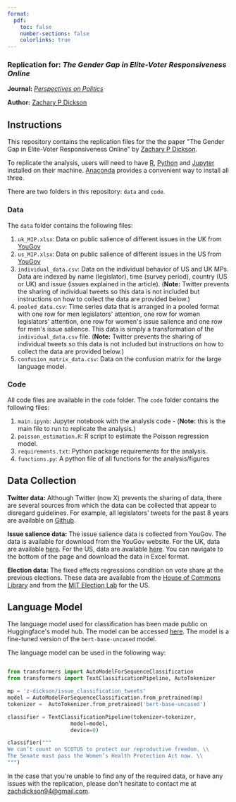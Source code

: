 ```yaml
---
format:
  pdf:
    toc: false
    number-sections: false
    colorlinks: true
--- 
```


### Replication for: *The Gender Gap in Elite-Voter Responsiveness Online*


**Journal:** [*Perspectives on Politics*](https://www.cambridge.org/core/journals/perspectives-on-politics) 

**Author:** [Zachary P Dickson](https://z-dickson.github.io/)

## Instructions

This repository contains the replication files for the the paper "The Gender Gap in Elite-Voter Responsiveness Online" by [Zachary P Dickson](https://z-dickson.github.io/).

To replicate the analysis, users will need to have [R](https://www.r-project.org/),  [Python](https://www.python.org/) and [Jupyter](https://jupyter.org/) installed on their machine. [Anaconda](https://anaconda.org/anaconda/python) provides a convenient way to install all three. 


There are two folders in this repository: `data` and `code`.

### Data 

The `data` folder contains the following files:

1. `uk_MIP.xlsx`: Data on public salience of different issues in the UK from [YouGov](https://yougov.co.uk/topics/society/trackers/the-most-important-issues-facing-the-country)
2. `us_MIP.xlsx`: Data on public salience of different issues in the US from [YouGov](https://today.yougov.com/topics/politics/trackers/most-important-issues-facing-the-us)
3. `individual_data.csv`: Data on the individual behavior of US and UK MPs. Data are indexed by name (legislator), time (survey period), country (US or UK) and issue (issues explained in the article). (**Note:** Twitter prevents the sharing of individual tweets so this data is not included but instructions on how to collect the data are provided below.)
4. `pooled_data.csv`: Time series data that is arranged in a pooled format with one row for men legislators' attention, one row for women legislators' attention, one row for women's issue salience and one row for men's issue salience. This data is simply a transformation of the `individual_data.csv` file. (**Note:** Twitter prevents the sharing of individual tweets so this data is not included but instructions on how to collect the data are provided below.)
5. `confusion_matrix_data.csv`: Data on the confusion matrix for the large language model. 

### Code

All code files are available in the `code` folder. The `code` folder contains the following files:

1. `main.ipynb`: Jupyter notebook with the analysis code - (**Note:** this is the main file to run to replicate the analysis.)
2. `poisson_estimation.R`: R script to estimate the Poisson regression model.
3. `requirements.txt`: Python package requirements for the analysis.
4. `functions.py`: A python file of all functions for the analysis/figures



## Data Collection

**Twitter data:**
Although Twitter (now X) prevents the sharing of data, there are several sources from which the data can be collected that appear to disregard guidelines. For example, all legislators' tweets for the past 8 years are available on [Github](https://github.com/alexlitel/congresstweets). 

**Issue salience data:** 
The issue salience data is collected from YouGov. The data is available for download from the YouGov website. For the UK, data are available [here](https://yougov.co.uk/topics/society/trackers/the-most-important-issues-facing-the-country). For the US, data are available [here](https://today.yougov.com/topics/politics/trackers/most-important-issues-facing-the-us). You can navigate to the bottom of the page and download the data in Excel format.

**Election data:**
The fixed effects regressions condition on vote share at the previous elections. These data are available from the [House of Commons Library](https://commonslibrary.parliament.uk/research-briefings/cbp-7529/) and from the [MIT Election Lab](https://electionlab.mit.edu/data) for the US.





## Language Model 

The language model used for classification has been made public on Huggingface's model hub. The model can be accessed [here](https://huggingface.co/z-dickson/issue_classification_tweets). The model is a fine-tuned version of the `bert-base-uncased` model.

The language model can be used in the following way:

```python

from transformers import AutoModelForSequenceClassification
from transformers import TextClassificationPipeline, AutoTokenizer

mp = 'z-dickson/issue_classification_tweets'
model = AutoModelForSequenceClassification.from_pretrained(mp)
tokenizer =  AutoTokenizer.from_pretrained('bert-base-uncased')

classifier = TextClassificationPipeline(tokenizer=tokenizer,
					model=model,
					device=0)

classifier("""
We can’t count on SCOTUS to protect our reproductive freedom. \\
The Senate must pass the Women’s Health Protection Act now. \\
""")

```



In the case that you're unable to find any of the required data, or have any issues with the replication, please don't hesitate to contact me at zachdickson94@gmail.com. 
